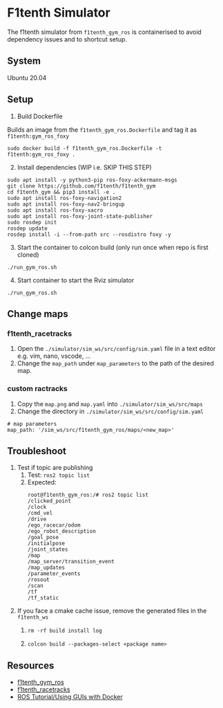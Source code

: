# F1tenth Simulator

The f1tenth simulator from `f1tenth_gym_ros` is containerised to avoid dependency issues and to shortcut setup.

## System
Ubuntu 20.04

## Setup

1. Build Dockerfile

Builds an image from the `f1tenth_gym_ros.Dockerfile` and tag it as `f1tenth:gym_ros_foxy`  

```
sudo docker build -f f1tenth_gym_ros.Dockerfile -t f1tenth:gym_ros_foxy .
```

2. Install dependencies (WIP i.e. SKIP THIS STEP)

```
sudo apt install -y python3-pip ros-foxy-ackermann-msgs
git clone https://github.com/f1tenth/f1tenth_gym
cd f1tenth_gym && pip3 install -e .
sudo apt install ros-foxy-navigation2
sudo apt install ros-foxy-nav2-bringup
sudo apt install ros-foxy-xacro
sudo apt install ros-foxy-joint-state-publisher
sudo rosdep init
rosdep update
rosdep install -i --from-path src --rosdistro foxy -y
```

3. Start the container to colcon build (only run once when repo is first cloned)

```
./run_gym_ros.sh
```

4. Start container to start the Rviz simulator

```
./run_gym_ros.sh
```

## Change maps

### f1tenth_racetracks

1. Open the `./simulator/sim_ws/src/config/sim.yaml` file in a text editor e.g. vim, nano, vscode, ...
2. Change the `map_path` under `map_parameters` to the path of the desired map. 

### custom ractracks
1. Copy the `map.png` and `map.yaml` into `./simulator/sim_ws/src/maps`
2. Change the directory in `./simulator/sim_ws/src/config/sim.yaml`

```
# map parameters
map_path: '/sim_ws/src/f1tenth_gym_ros/maps/<new_map>'
```

## Troubleshoot

1. Test if topic are publishing
    1. Test: `ros2 topic list`
    2. Expected:
        ```
        root@f1tenth_gym_ros:/# ros2 topic list
        /clicked_point
        /clock
        /cmd_vel
        /drive
        /ego_racecar/odom
        /ego_robot_description
        /goal_pose
        /initialpose
        /joint_states
        /map
        /map_server/transition_event
        /map_updates
        /parameter_events
        /rosout
        /scan
        /tf
        /tf_static
        ```
2. If you face a cmake cache issue, remove the generated files in the `f1tenth_ws`
    1. ```
       rm -rf build install log
       ```
    2. ```
       colcon build --packages-select <package name>
       ```

## Resources

-   [f1tenth_gym_ros](https://github.com/f1tenth/f1tenth_gym_ros.git)
-   [f1tenth_racetracks](https://github.com/f1tenth/f1tenth_racetracks.git)
-   [ROS Tutorial/Using GUIs with Docker](http://wiki.ros.org/docker/Tutorials/GUI)
